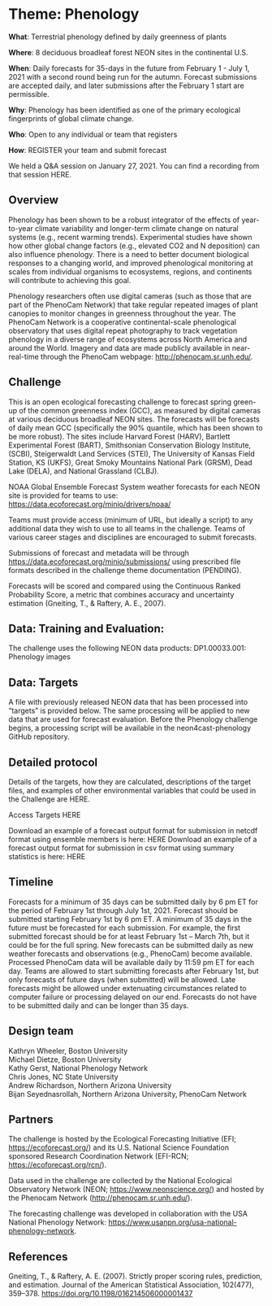 # Theme: Phenology

**What**: Terrestrial phenology defined by daily greenness of plants 

**Where**: 8 deciduous broadleaf forest NEON sites in the continental U.S.

**When**: Daily forecasts for 35-days in the future from February 1 - July 1, 2021 with a second round being run for the autumn. Forecast submissions are accepted daily, and later submissions after the February 1 start are permissible.

**Why**: Phenology has been identified as one of the primary ecological fingerprints of global climate change.

**Who**: Open to any individual or team that registers

**How**: REGISTER your team and submit forecast

We held a Q&A session on January 27, 2021. You can find a recording from that session HERE.

## Overview

Phenology has been shown to be a robust integrator of the effects of year-to-year climate variability and longer-term climate change on natural systems (e.g., recent warming trends). Experimental studies have shown how other global change factors (e.g., elevated CO2 and N deposition) can also influence phenology. There is a need to better document biological responses to a changing world, and improved phenological monitoring at scales from individual organisms to ecosystems, regions, and continents will contribute to achieving this goal.

Phenology researchers often use digital cameras (such as those that are part of the PhenoCam Network) that take regular repeated images of plant canopies to monitor changes in greenness throughout the year. The PhenoCam Network is a cooperative continental-scale phenological observatory that uses digital repeat photography to track vegetation phenology in a diverse range of ecosystems across North America and around the World. Imagery and data are made publicly available in near-real-time through the PhenoCam webpage: http://phenocam.sr.unh.edu/.

## Challenge

This is an open ecological forecasting challenge to forecast spring green-up of the common greenness index (GCC), as measured by digital cameras at various deciduous broadleaf NEON sites. The forecasts will be forecasts of daily mean GCC (specifically the 90% quantile, which has been shown to be more robust). The sites include Harvard Forest (HARV), Bartlett Experimental Forest (BART), Smithsonian Conservation Biology Institute, (SCBI), Steigerwaldt Land Services (STEI), The University of Kansas Field Station, KS (UKFS), Great Smoky Mountains National Park (GRSM), Dead Lake (DELA), and National Grassland (CLBJ).

NOAA Global Ensemble Forecast System weather forecasts for each NEON site is provided for teams to use: https://data.ecoforecast.org/minio/drivers/noaa/

Teams must provide access (minimum of URL, but ideally a script) to any additional data they wish to use to all teams in the challenge. Teams of various career stages and disciplines are encouraged to submit forecasts.

Submissions of forecast and metadata will be through https://data.ecoforecast.org/minio/submissions/ using prescribed file formats described in the challenge theme documentation (PENDING).

Forecasts will be scored and compared using the Continuous Ranked Probability Score, a metric that combines accuracy and uncertainty estimation (Gneiting, T., & Raftery, A. E., 2007). 

## Data: Training and Evaluation:

The challenge uses the following NEON data products:
DP1.00033.001: Phenology images

## Data: Targets

A file with previously released NEON data that has been processed into “targets” is provided below. The same processing will be applied to new data that are used for forecast evaluation. Before the Phenology challenge begins, a processing script will be available in the neon4cast-phenology GitHub repository.

## Detailed protocol  

Details of the targets, how they are calculated, descriptions of the target files, and examples of other environmental variables that could be used in the Challenge are HERE. 

Access Targets HERE

Download an example of a forecast output format for submission in netcdf format using ensemble members is here: HERE
Download an example of a forecast output format for submission in csv format using summary statistics is here: HERE

## Timeline

Forecasts for a minimum of 35 days can be submitted daily by 6 pm ET for the period of February 1st through July 1st, 2021. Forecast should be submitted starting February 1st by 6 pm ET. A minimum of 35 days in the future must be forecasted for each submission. For example, the first submitted forecast should be for at least February 1st – March 7th, but it could be for the full spring. New forecasts can be submitted daily as new weather forecasts and observations (e.g., PhenoCam) become available. Processed PhenoCam data will be available daily by 11:59 pm ET for each day. Teams are allowed to start submitting forecasts after February 1st, but only forecasts of future days (when submitted) will be allowed. Late forecasts might be allowed under extenuating circumstances related to computer failure or processing delayed on our end. Forecasts do not have to be submitted daily and can be longer than 35 days.

## Design team

Kathryn Wheeler, Boston University  
Michael Dietze, Boston University  
Kathy Gerst, National Phenology Network  
Chris Jones, NC State University  
Andrew Richardson, Northern Arizona University  
Bijan Seyednasrollah, Northern Arizona University, PhenoCam Network   

## Partners

The challenge is hosted by the Ecological Forecasting Initiative (EFI; https://ecoforecast.org/) and its U.S. National Science Foundation sponsored Research Coordination Network (EFI-RCN; https://ecoforecast.org/rcn/).

Data used in the challenge are collected by the National Ecological Observatory Network (NEON; https://www.neonscience.org/) and hosted by the Phenocam Network (http://phenocam.sr.unh.edu/). 

The forecasting challenge was developed in collaboration with the USA National Phenology Network: https://www.usanpn.org/usa-national-phenology-network.

## References

Gneiting, T., & Raftery, A. E. (2007). Strictly proper scoring rules, prediction, and estimation. Journal of the American Statistical Association, 102(477), 359–378. https://doi.org/10.1198/016214506000001437
